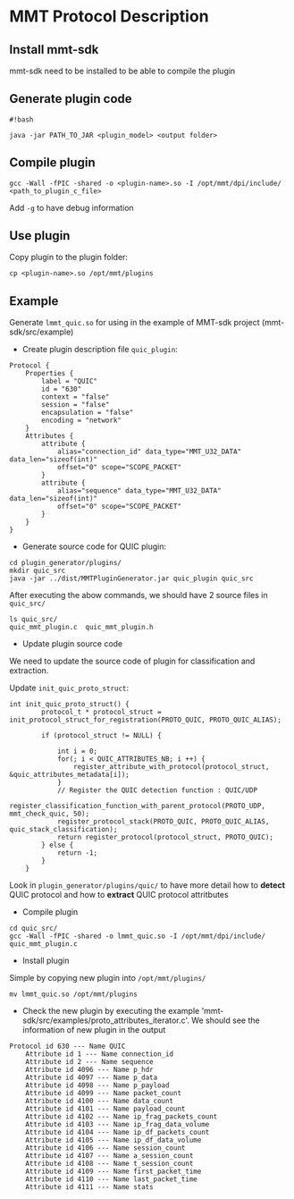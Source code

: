 # MMT Protocol Description #

## Install mmt-sdk

mmt-sdk need to be installed to be able to compile the plugin

## Generate plugin code

```
#!bash

java -jar PATH_TO_JAR <plugin_model> <output folder>
```

## Compile plugin

```
gcc -Wall -fPIC -shared -o <plugin-name>.so -I /opt/mmt/dpi/include/ <path_to_plugin_c_file>
```

Add `-g` to have debug information

## Use plugin

Copy plugin to the plugin folder: 

```
cp <plugin-name>.so /opt/mmt/plugins
```

## Example

Generate `lmmt_quic.so` for using in the example of MMT-sdk project (mmt-sdk/src/example)

* Create plugin description file `quic_plugin`:

```
Protocol {
	Properties {
		label = "QUIC"
		id = "630"
		context = "false"
		session = "false"
		encapsulation = "false"
		encoding = "network"
	}
	Attributes {
		attribute {
            alias="connection_id" data_type="MMT_U32_DATA" data_len="sizeof(int)" 
            offset="0" scope="SCOPE_PACKET"
        }
        attribute {
            alias="sequence" data_type="MMT_U32_DATA" data_len="sizeof(int)" 
            offset="0" scope="SCOPE_PACKET"
        }
	}
}

```

* Generate source code for QUIC plugin:

```
cd plugin_generator/plugins/
mkdir quic_src
java -jar ../dist/MMTPluginGenerator.jar quic_plugin quic_src
```

After executing the abow commands, we should have 2 source files in `quic_src/`

```
ls quic_src/
quic_mmt_plugin.c  quic_mmt_plugin.h
```

* Update plugin source code

We need to update the source code of plugin for classification and extraction.

Update `init_quic_proto_struct`:

```
int init_quic_proto_struct() {
		protocol_t * protocol_struct = init_protocol_struct_for_registration(PROTO_QUIC, PROTO_QUIC_ALIAS);

		if (protocol_struct != NULL) {

			int i = 0;
			for(; i < QUIC_ATTRIBUTES_NB; i ++) {
				register_attribute_with_protocol(protocol_struct, &quic_attributes_metadata[i]);
			}
			// Register the QUIC detection function : QUIC/UDP
			register_classification_function_with_parent_protocol(PROTO_UDP, mmt_check_quic, 50);
			register_protocol_stack(PROTO_QUIC, PROTO_QUIC_ALIAS, quic_stack_classification);
			return register_protocol(protocol_struct, PROTO_QUIC);
		} else {
			return -1;
		}
	}
```

Look in `plugin_generator/plugins/quic/` to have more detail how to **detect** QUIC protocol and how to **extract** QUIC protocol attritbutes

* Compile plugin

```
cd quic_src/
gcc -Wall -fPIC -shared -o lmmt_quic.so -I /opt/mmt/dpi/include/ quic_mmt_plugin.c
```

* Install plugin

Simple by copying new plugin into `/opt/mmt/plugins/`

```
mv lmmt_quic.so /opt/mmt/plugins
```

* Check the new plugin by executing the example 'mmt-sdk/src/examples/proto_attributes_iterator.c'. We should see the information of new plugin in the output

```
Protocol id 630 --- Name QUIC
	Attribute id 1 --- Name connection_id 
	Attribute id 2 --- Name sequence 
	Attribute id 4096 --- Name p_hdr 
	Attribute id 4097 --- Name p_data 
	Attribute id 4098 --- Name p_payload 
	Attribute id 4099 --- Name packet_count 
	Attribute id 4100 --- Name data_count 
	Attribute id 4101 --- Name payload_count 
	Attribute id 4102 --- Name ip_frag_packets_count 
	Attribute id 4103 --- Name ip_frag_data_volume 
	Attribute id 4104 --- Name ip_df_packets_count 
	Attribute id 4105 --- Name ip_df_data_volume 
	Attribute id 4106 --- Name session_count 
	Attribute id 4107 --- Name a_session_count 
	Attribute id 4108 --- Name t_session_count 
	Attribute id 4109 --- Name first_packet_time 
	Attribute id 4110 --- Name last_packet_time 
	Attribute id 4111 --- Name stats 

```